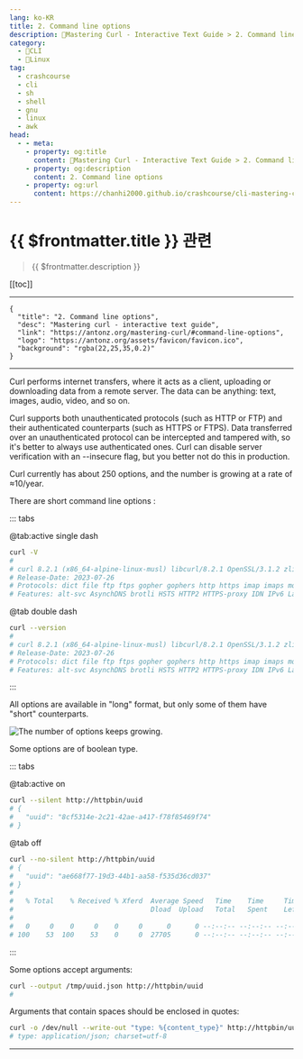 ```yaml
---
lang: ko-KR
title: 2. Command line options
description: 🐚Mastering Curl - Interactive Text Guide > 2. Command line options
category: 
  - 🐚CLI
  - 🐧Linux
tag: 
  - crashcourse
  - cli
  - sh
  - shell
  - gnu
  - linux
  - awk
head: 
  - - meta:
    - property: og:title
      content: 🐚Mastering Curl - Interactive Text Guide > 2. Command line options
    - property: og:description
      content: 2. Command line options
    - property: og:url
      content: https://chanhi2000.github.io/crashcourse/cli-mastering-curl-interactive-text-guide/02-command-line-options.html
---
```


# {{ $frontmatter.title }} 관련

> {{ $frontmatter.description }}

[[toc]]

---

```component VPCard
{
  "title": "2. Command line options",
  "desc": "Mastering curl - interactive text guide",
  "link": "https://antonz.org/mastering-curl/#command-line-options",
  "logo": "https://antonz.org/assets/favicon/favicon.ico",
  "background": "rgba(22,25,35,0.2)"
}
```

---

Curl performs internet transfers, where it acts as a client, uploading or downloading data from a remote server. The data can be anything: text, images, audio, video, and so on.

Curl supports both unauthenticated protocols (such as HTTP or FTP) and their authenticated counterparts (such as HTTPS or FTPS). Data transferred over an unauthenticated protocol can be intercepted and tampered with, so it's better to always use authenticated ones. Curl can disable server verification with an --insecure flag, but you better not do this in production.

Curl currently has about 250 options, and the number is growing at a rate of ≈10/year.

There are short command line options :

::: tabs

@tab:active single dash

```sh
curl -V
#
# curl 8.2.1 (x86_64-alpine-linux-musl) libcurl/8.2.1 OpenSSL/3.1.2 zlib/1.2.13 brotli/1.0.9 libidn2/2.3.4 nghttp2/1.55.1
# Release-Date: 2023-07-26
# Protocols: dict file ftp ftps gopher gophers http https imap imaps mqtt pop3 pop3s rtsp smb smbs smtp smtps telnet tftp ws wss
# Features: alt-svc AsynchDNS brotli HSTS HTTP2 HTTPS-proxy IDN IPv6 Largefile libz NTLM NTLM_WB SSL threadsafe TLS-SRP UnixSockets
```

@tab double dash

```sh
curl --version
#
# curl 8.2.1 (x86_64-alpine-linux-musl) libcurl/8.2.1 OpenSSL/3.1.2 zlib/1.2.13 brotli/1.0.9 libidn2/2.3.4 nghttp2/1.55.1
# Release-Date: 2023-07-26
# Protocols: dict file ftp ftps gopher gophers http https imap imaps mqtt pop3 pop3s rtsp smb smbs smtp smtps telnet tftp ws wss
# Features: alt-svc AsynchDNS brotli HSTS HTTP2 HTTPS-proxy IDN IPv6 Largefile libz NTLM NTLM_WB SSL threadsafe TLS-SRP UnixSockets
```

:::

All options are available in "long" format, but only some of them have "short" counterparts.

![The number of options keeps growing.](https://antonz.org/mastering-curl/cli-options.jpg)

Some options are of boolean type.

::: tabs

@tab:active on

```sh
curl --silent http://httpbin/uuid
# {
#   "uuid": "8cf5314e-2c21-42ae-a417-f78f85469f74"
# }
```

@tab off

```sh
curl --no-silent http://httpbin/uuid
# {
#   "uuid": "ae668f77-19d3-44b1-aa58-f535d36cd037"
# }
# 
#   % Total    % Received % Xferd  Average Speed   Time    Time     Time  Current
#                                  Dload  Upload   Total   Spent    Left  Speed
# 
#   0     0    0     0    0     0      0      0 --:--:-- --:--:-- --:--:--     0
# 100    53  100    53    0     0  27705      0 --:--:-- --:--:-- --:--:-- 53000
```

:::

Some options accept arguments:

```sh
curl --output /tmp/uuid.json http://httpbin/uuid
#
```

Arguments that contain spaces should be enclosed in quotes:

```sh
curl -o /dev/null --write-out "type: %{content_type}" http://httpbin/uuid
# type: application/json; charset=utf-8
```

---

<TagLinks />